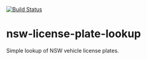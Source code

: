 [![Build Status](https://dev.azure.com/nickmurray91/nickmurray91/_apis/build/status/nsw-license-plate-lookup-app%20-%20CI?branchName=master)](https://dev.azure.com/nickmurray91/nickmurray91/_build/latest?definitionId=2&branchName=master)

# nsw-license-plate-lookup
Simple lookup of NSW vehicle license plates.
